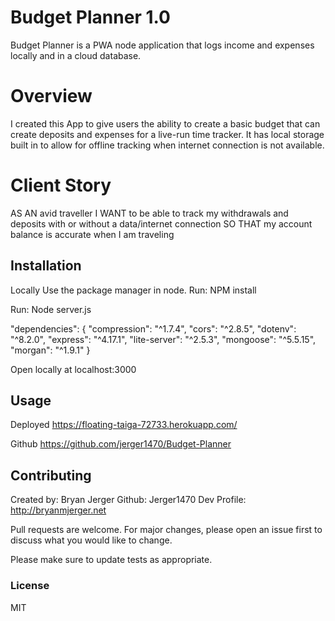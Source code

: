 # Budget Planner 1.0

Budget Planner is a PWA node application that logs income and expenses locally and in a cloud database.

# Overview

I created this App to give users the ability to create a basic budget that can create deposits and expenses
for a live-run time tracker. It has local storage built in to allow for offline tracking when internet connection is not available.

# Client Story

AS AN avid traveller
I WANT to be able to track my withdrawals and deposits with or without a data/internet connection
SO THAT my account balance is accurate when I am traveling

## Installation

Locally
Use the package manager in node.
Run: NPM install

Run: Node server.js

"dependencies": {
"compression": "^1.7.4",
"cors": "^2.8.5",
"dotenv": "^8.2.0",
"express": "^4.17.1",
"lite-server": "^2.5.3",
"mongoose": "^5.5.15",
"morgan": "^1.9.1"
}

Open locally at localhost:3000

## Usage

Deployed
https://floating-taiga-72733.herokuapp.com/

Github
https://github.com/jerger1470/Budget-Planner

## Contributing

Created by: Bryan Jerger
Github: Jerger1470
Dev Profile: http://bryanmjerger.net

Pull requests are welcome. For major changes, please open an issue first to discuss what you would like to change.

Please make sure to update tests as appropriate.

### License

MIT
